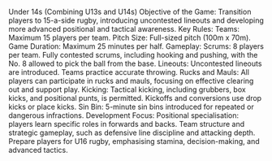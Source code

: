 Under 14s (Combining U13s and U14s)
Objective of the Game: Transition players to 15-a-side rugby, introducing uncontested lineouts and developing more advanced positional and tactical awareness.
Key Rules:
Teams: Maximum 15 players per team.
Pitch Size: Full-sized pitch (100m x 70m).
Game Duration: Maximum 25 minutes per half.
Gameplay:
Scrums:
8 players per team.
Fully contested scrums, including hooking and pushing, with the No. 8 allowed to pick the ball from the base.
Lineouts:
Uncontested lineouts are introduced.
Teams practice accurate throwing.
Rucks and Mauls:
All players can participate in rucks and mauls, focusing on effective clearing out and support play.
Kicking:
Tactical kicking, including grubbers, box kicks, and positional punts, is permitted.
Kickoffs and conversions use drop kicks or place kicks.
Sin Bin: 5-minute sin bins introduced for repeated or dangerous infractions.
Development Focus:
Positional specialisation: players learn specific roles in forwards and backs.
Team structure and strategic gameplay, such as defensive line discipline and attacking depth.
Prepare players for U16 rugby, emphasising stamina, decision-making, and advanced tactics.